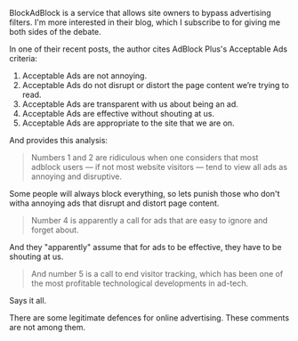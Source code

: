 ---
---
BlockAdBlock is a service that allows site owners to bypass advertising filters. I'm more interested in their blog, which I subscribe to for giving me both sides of the debate.

In one of their recent posts, the author cites AdBlock Plus's Acceptable Ads criteria:

1. Acceptable Ads are not annoying.
2. Acceptable Ads do not disrupt or distort the page content we’re trying to read.
3. Acceptable Ads are transparent with us about being an ad.
4. Acceptable Ads are effective without shouting at us.
5. Acceptable Ads are appropriate to the site that we are on.

And provides this analysis:

> Numbers 1 and 2 are ridiculous when one considers that most adblock users — if not most website visitors — tend to view all ads as annoying and disruptive. 

Some people will always block everything, so lets punish those who don't witha annoying ads that disrupt and distort page content.

> Number 4 is apparently a call for ads that are easy to ignore and forget about. 

And they "apparently" assume that for ads to be effective, they have to be shouting at us.

> And number 5 is a call to end visitor tracking, which has been one of the most profitable technological developments in ad-tech.

Says it all.

There are some legitimate defences for online advertising. These comments are not among them.

